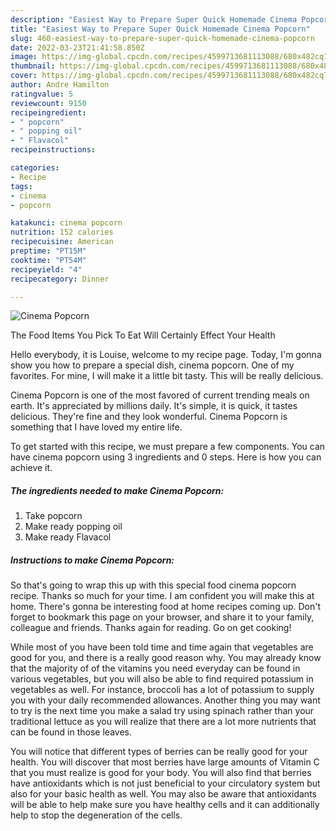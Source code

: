 ```yaml
---
description: "Easiest Way to Prepare Super Quick Homemade Cinema Popcorn"
title: "Easiest Way to Prepare Super Quick Homemade Cinema Popcorn"
slug: 460-easiest-way-to-prepare-super-quick-homemade-cinema-popcorn
date: 2022-03-23T21:41:58.850Z
image: https://img-global.cpcdn.com/recipes/4599713681113088/680x482cq70/cinema-popcorn-recipe-main-photo.jpg
thumbnail: https://img-global.cpcdn.com/recipes/4599713681113088/680x482cq70/cinema-popcorn-recipe-main-photo.jpg
cover: https://img-global.cpcdn.com/recipes/4599713681113088/680x482cq70/cinema-popcorn-recipe-main-photo.jpg
author: Andre Hamilton
ratingvalue: 5
reviewcount: 9150
recipeingredient:
- " popcorn"
- " popping oil"
- " Flavacol"
recipeinstructions:

categories:
- Recipe
tags:
- cinema
- popcorn

katakunci: cinema popcorn 
nutrition: 152 calories
recipecuisine: American
preptime: "PT15M"
cooktime: "PT54M"
recipeyield: "4"
recipecategory: Dinner

---
```



![Cinema Popcorn](https://img-global.cpcdn.com/recipes/4599713681113088/680x482cq70/cinema-popcorn-recipe-main-photo.jpg)

The Food Items You Pick To Eat Will Certainly Effect Your Health

Hello everybody, it is Louise, welcome to my recipe page. Today, I'm gonna show you how to prepare a special dish, cinema popcorn. One of my favorites. For mine, I will make it a little bit tasty. This will be really delicious.

Cinema Popcorn is one of the most favored of current trending meals on earth. It's appreciated by millions daily. It's simple, it is quick, it tastes delicious. They're fine and they look wonderful. Cinema Popcorn is something that I have loved my entire life.




To get started with this recipe, we must prepare a few components. You can have cinema popcorn using 3 ingredients and 0 steps. Here is how you can achieve it.

<!--inarticleads1-->

##### The ingredients needed to make Cinema Popcorn:

1. Take  popcorn
1. Make ready  popping oil
1. Make ready  Flavacol




<!--inarticleads2-->

##### Instructions to make Cinema Popcorn:





So that's going to wrap this up with this special food cinema popcorn recipe. Thanks so much for your time. I am confident you will make this at home. There's gonna be interesting food at home recipes coming up. Don't forget to bookmark this page on your browser, and share it to your family, colleague and friends. Thanks again for reading. Go on get cooking!

While most of you have been told time and time again that vegetables are good for you, and there is a really good reason why. You may already know that the majority of of the vitamins you need everyday can be found in various vegetables, but you will also be able to find required potassium in vegetables as well. For instance, broccoli has a lot of potassium to supply you with your daily recommended allowances. Another thing you may want to try is the next time you make a salad try using spinach rather than your traditional lettuce as you will realize that there are a lot more nutrients that can be found in those leaves.

You will notice that different types of berries can be really good for your health. You will discover that most berries have large amounts of Vitamin C that you must realize is good for your body. You will also find that berries have antioxidants which is not just beneficial to your circulatory system but also for your basic health as well. You may also be aware that antioxidants will be able to help make sure you have healthy cells and it can additionally help to stop the degeneration of the cells.
